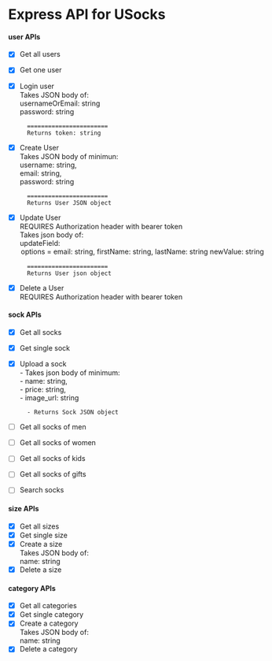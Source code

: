 # Express API for USocks

#### user APIs
- [x] Get all users  
- [x] Get one user  
- [x] Login user    
        Takes JSON body of:    
        usernameOrEmail: string    
        password: string    
        
        =======================  
        Returns token: string  
- [x] Create User    
        Takes JSON body of minimun:    
        username: string,   
        email: string,  
        password: string    
        
        =======================    
        Returns User JSON object    
- [x] Update User        
        REQUIRES Authorization header with bearer token      
        Takes json body of:      
        updateField: <option>    
          options = email: string,    
                    firstName: string,      
                    lastName: string      
          newValue: string   
          
        =======================    
        Returns User json object     
- [x]  Delete a User    
    REQUIRES Authorization header with bearer token  

#### sock APIs
- [x] Get all socks
- [x] Get single sock
- [x] Upload a sock  
        - Takes json body of minimum:  
          - name: string,  
          - price: string,  
          - image_url: string  
  
        - Returns Sock JSON object    
- [ ] Get all socks of men  
- [ ] Get all socks of women  
- [ ] Get all socks of kids  
- [ ] Get all socks of gifts  
- [ ] Search socks  

#### size APIs
- [x] Get all sizes  
- [x] Get single size    
- [x] Create a size  
        Takes JSON body of:  
        name: string  
- [x] Delete a size  

#### category APIs
- [x] Get all categories  
- [x] Get single category    
- [x] Create a category   
        Takes JSON body of:    
        name: string  
- [x] Delete a category  
